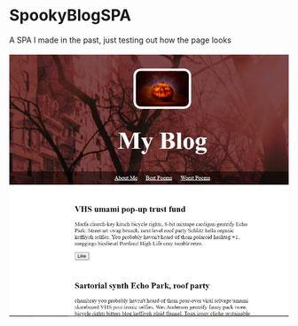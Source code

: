 # SpookyBlogSPA
A SPA I made in the past, just testing out how the page looks

<img src="https://github.com/Xxyumi-hub/SpookyBlogSPA/blob/main/Spookysnapshot.JPG" alt="Screenshot of the page">
